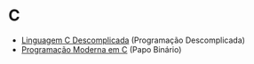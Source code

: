 
# C

- [Linguagem C Descomplicada](https://www.youtube.com/playlist?list=PL8iN9FQ7_jt4DJbeQqv--jpTy-2gTA3Cp) (Programação Descomplicada)
- [Programação Moderna em C](https://www.youtube.com/playlist?list=PLIfZMtpPYFP5qaS2RFQxcNVkmJLGQwyKE) (Papo Binário)
